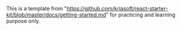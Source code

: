 This is a template from "https://github.com/kriasoft/react-starter-kit/blob/master/docs/getting-started.md" for practicing and learning purpose only.